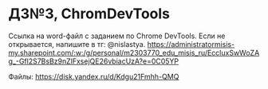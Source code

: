 # ДЗ№3, ChromDevTools
Ссылка на word-файл с заданием по Chrome DevTools.
Если не открывается, напишите в тг: @nislastya.
https://administratormisis-my.sharepoint.com/:w:/g/personal/m2303770_edu_misis_ru/EccluxSwWoZAg_-Gfl2S7BsBz9nZlFxsejQE26vbiacUzA?e=0C05YP

Файлы:
https://disk.yandex.ru/d/Kdgu21Fmhh-QMQ
